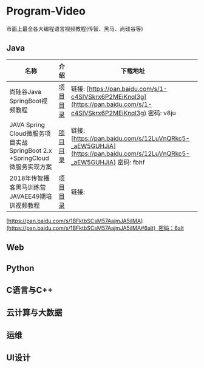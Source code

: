 # Program-Video
市面上最全各大编程语言视频教程(传智、黑马、尚硅谷等)

## Java
名称   | 介绍  | 下载地址
----- | ----- | ------
尚硅谷Java SpringBoot视频教程 | [项目目录](Java/Java_01.md) | 链接: [https://pan.baidu.com/s/1-c4SIVSkrx6P2MEiKnql3g](https://pan.baidu.com/s/1-c4SIVSkrx6P2MEiKnql3g) 密码: v8ju
JAVA Spring Cloud微服务项目实战 SpringBoot 2.x +SpringCloud 微服务实现方案 | [项目目录](Java/Java_02.md) | 链接: [https://pan.baidu.com/s/12LuVnQRkc5-_aEW5GUHJiA](https://pan.baidu.com/s/12LuVnQRkc5-_aEW5GUHJiA) 密码: fbhf
2018年传智播客黑马训练营JAVAEE49期培训视频教程 | [项目目录](Java/Java_03.md) | 链接:
[https://pan.baidu.com/s/1BFktbSCsM57AajmJA5ilMA](https://pan.baidu.com/s/1BFktbSCsM57AajmJA5ilMA#6alt)  密码：6alt 


## Web

## Python

## C语言与C++

## 云计算与大数据

## 运维

## UI设计